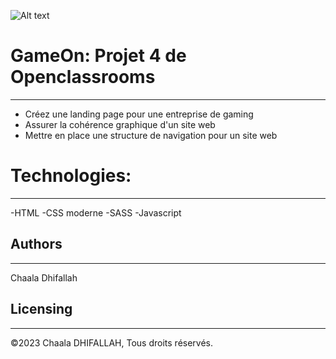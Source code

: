 ![Alt text](<>)
# GameOn: Projet 4 de Openclassrooms
------------------------------------------------------------------

* Créez une landing page pour une entreprise de gaming
* Assurer la cohérence graphique d'un site web
* Mettre en place une structure de navigation pour un site web

# Technologies:
---------------

-HTML
-CSS moderne
-SASS
-Javascript

## Authors
-----------

Chaala Dhifallah

## Licensing
----------------

©2023 Chaala DHIFALLAH, Tous droits réservés.

